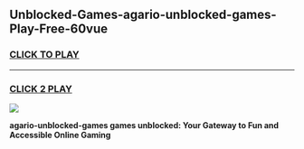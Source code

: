 
## Unblocked-Games-agario-unblocked-games-Play-Free-60vue
<h3>
<a href="https://premium76.site?title=agario-unblocked-games&ref=10A">CLICK TO PLAY</a></h3>
<hr>

<h3>
<a href="https://premium76.site?title=agario-unblocked-games&ref=10A">CLICK 2 PLAY</a>
  
</h3>

<a href="https://premium76.site?title=agario-unblocked-games&ref=10A"><img src="https://clearcache.store/games.png"></a>


**agario-unblocked-games games unblocked: Your Gateway to Fun and Accessible Online Gaming**
